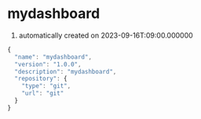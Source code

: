 # mydashboard

1. automatically created on 2023-09-16T:09:00.000000

```javascript
{
  "name": "mydashboard",
  "version": "1.0.0",
  "description": "mydashboard",
  "repository": {
    "type": "git",
    "url": "git"
  }
}
```
